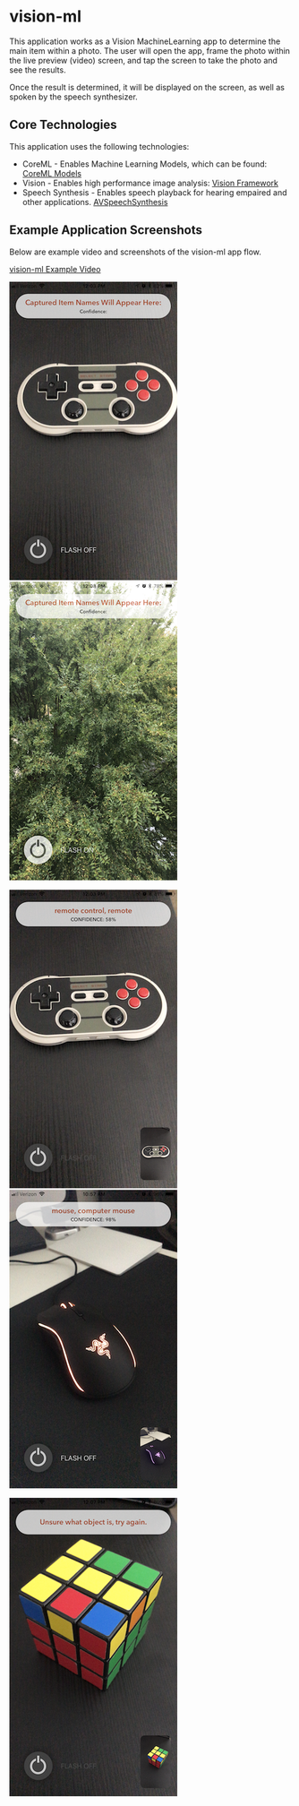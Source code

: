 # vision-ml
This application works as a Vision MachineLearning app to determine the main item within a photo.
The user will open the app, frame the photo within the live preview (video) screen, and tap the screen to take the photo and see the results.

Once the result is determined, it will be displayed on the screen, as well as spoken by the speech synthesizer.

## Core Technologies
This application uses the following technologies:
* CoreML - Enables Machine Learning Models, which can be found: [CoreML Models](https://developer.apple.com/machine-learning/)
* Vision - Enables high performance image analysis: [Vision Framework](https://developer.apple.com/documentation/vision)
* Speech Synthesis - Enables speech playback for hearing empaired and other applications. [AVSpeechSynthesis](https://developer.apple.com/documentation/avfoundation/avspeechsynthesizer)

## Example Application Screenshots

Below are example video and screenshots of the vision-ml app flow.

[vision-ml Example Video](https://vimeo.com/user72345907/prototype-vision-ml)

![defaultView-remote](https://github.com/CodyJLeeApps/vision-ml/blob/master/app_screenshots/defaultView-remote.PNG)
![defaultView-tree](https://github.com/CodyJLeeApps/vision-ml/blob/master/app_screenshots/defaultView-tree.PNG)

![gameRemote-confident](https://github.com/CodyJLeeApps/vision-ml/blob/master/app_screenshots/gameRemote-confident.PNG)
![mouse-confident](https://github.com/CodyJLeeApps/vision-ml/blob/master/app_screenshots/mouse-confident.PNG)

![unsure](https://github.com/CodyJLeeApps/vision-ml/blob/master/app_screenshots/rubiks-unsure.PNG)